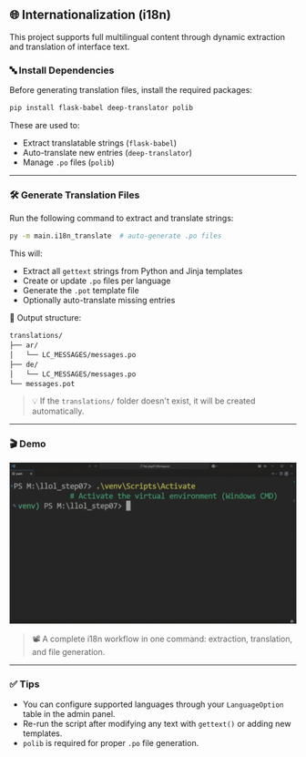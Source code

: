 
## 🌐 Internationalization (i18n)

This project supports full multilingual content through dynamic extraction and translation of interface text.

### 🔤 Install Dependencies

Before generating translation files, install the required packages:

```bash
pip install flask-babel deep-translator polib
```

These are used to:
- Extract translatable strings (`flask-babel`)
- Auto-translate new entries (`deep-translator`)
- Manage `.po` files (`polib`)

---

### 🛠️ Generate Translation Files

Run the following command to extract and translate strings:

```bash
py -m main.i18n_translate  # auto-generate .po files
```

This will:
- Extract all `gettext` strings from Python and Jinja templates
- Create or update `.po` files per language
- Generate the `.pot` template file
- Optionally auto-translate missing entries

📁 Output structure:

```bash
translations/
├── ar/
│   └── LC_MESSAGES/messages.po
├── de/
│   └── LC_MESSAGES/messages.po
└── messages.pot
```

> 💡 If the `translations/` folder doesn't exist, it will be created automatically.

---

### 🎬 Demo

<p align="center">
  <a href="screenshots/i18n_translate.gif">
    <img src="screenshots/i18n_translate.gif" alt="i18n_translate in action" width="600"/>
  </a>
</p>

> 📽️ A complete i18n workflow in one command: extraction, translation, and file generation.

---

### ✅ Tips

- You can configure supported languages through your `LanguageOption` table in the admin panel.
- Re-run the script after modifying any text with `gettext()` or adding new templates.
- `polib` is required for proper `.po` file generation.
